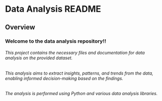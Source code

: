 
# Data Analysis README

## Overview
### Welcome to the data analysis repository!!
###### This project contains the necessary files and documentation for data analysis on the provided dataset.
###### This analysis aims to extract insights, patterns, and trends from the data, enabling informed decision-making based on the findings. 
###### The analysis is performed using Python and various data analysis libraries.
